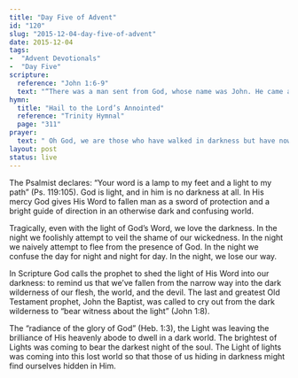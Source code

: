 ```yaml
---
title: "Day Five of Advent"
id: "120"
slug: "2015-12-04-day-five-of-advent"
date: 2015-12-04
tags:
-  "Advent Devotionals"
-  "Day Five"
scripture:
  reference: "John 1:6-9"
  text: "“There was a man sent from God, whose name was John. He came as a witness, to bear witness about the light, that all might believe through him. He was not the light, but came to bear witness about the light. The true light, which enlightens everyone, was coming into the world.”"
hymn:
  title: "Hail to the Lord’s Annointed"
  reference: "Trinity Hymnal"
  page: "311"
prayer:
  text: " Oh God, we are those who have walked in darkness but have now seen a great light. We are those who have dwelt in a land of deep darkness on whom Your light, Jesus, has shined. Thank You. Amen."
layout: post
status: live
---
```


The Psalmist declares: “Your word is a lamp to my feet and a light to my path” (Ps. 119:105). God is light, and in him is no darkness at all. In His mercy God gives His Word to fallen man as a sword of protection and a bright guide of direction in an otherwise dark and confusing world.

Tragically, even with the light of God’s Word, we love the darkness. In the night we foolishly attempt to veil the shame of our wickedness. In the night we naively attempt to flee from the presence of God. In the night we confuse the day for night and night for day. In the night, we lose our way.

In Scripture God calls the prophet to shed the light of His Word into our darkness: to remind us that we’ve fallen from the narrow way into the dark wilderness of our flesh, the world, and the devil. The last and greatest Old Testament prophet, John the Baptist, was called to cry out from the dark wilderness to “bear witness about the light” (John 1:8).

The “radiance of the glory of God” (Heb. 1:3), the Light was leaving the brilliance of His heavenly abode to dwell in a dark world. The brightest of Lights was coming to bear the darkest night of the soul. The Light of lights was coming into this lost world so that those of us hiding in darkness might find ourselves hidden in Him.
